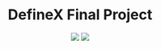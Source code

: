 <h1 align="center">
DefineX Final Project</h1>

<p align="center">
  <img src="https://img.shields.io/badge/-Java-ffffff?style=flat&logo=Java&logoColor=red&color=ffffff">
  <img src="https://img.shields.io/badge/Spring_Boot-4285f4?style=flat&logo=springBoot&logoColor=white">
</p>
